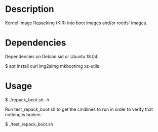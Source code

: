 # Description
Kernel Image Repacking (KIR) into boot images and/or rootfs' images.

# Dependencies
Dependencies on Debian sid or Ubuntu 18.04:

$ apt install curl img2simg mkbootimg xz-utils

# Usage
$ ./repack_boot.sh -h

Run test_repack_boot.sh to get the cmdlines to run in order to verify that
nothing is broken.

$ ./test_repack_boot.sh
